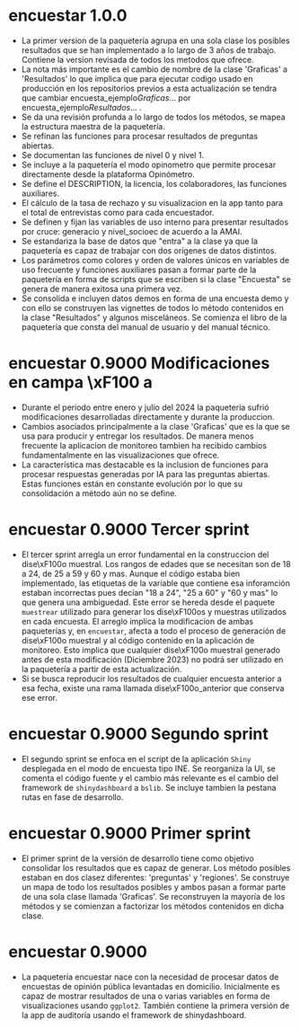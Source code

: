# encuestar 1.0.0

* La primer version de la paquetería agrupa en una sola clase los posibles resultados que se han implementado a lo largo de 3 años de trabajo. Contiene la version revisada de todos los metodos que ofrece.
* La nota más importante es el cambio de nombre de la clase 'Graficas' a 'Resultados' lo que implica que para ejecutar codigo usado en producción en los repositorios previos a esta actualización se tendra que cambiar encuesta_ejemplo$Graficas$... por encuesta_ejemplo$Resultados$... . 
* Se da una revisión profunda a lo largo de todos los métodos, se mapea la estructura maestra de la paquetería. 
* Se refinan las funciones para procesar resultados de preguntas abiertas. 
* Se documentan las funciones de nivel 0 y nivel 1. 
* Se incluye a la paquetería el modo opinometro que permite procesar directamente desde la plataforma Opinómetro. 
* Se define el DESCRIPTION, la licencia, los colaboradores, las funciones auxiliares. 
* El cálculo de la tasa de rechazo y su visualizacion en la app tanto para el total de entrevistas como para cada encuestador. 
* Se definen y fijan las variables de uso interno para presentar resultados por cruce: generacio y nivel_socioec de acuerdo a la AMAI. 
* Se estandariza la base de datos que "entra" a la clase ya que la paquetería es capaz de trabajar con dos orígenes de datos distintos. 
* Los parámetros como  colores y orden de valores únicos en variables de uso frecuente y funciones auxiliares pasan a formar parte de la paquetería en forma de scripts que se escriben si la clase "Encuesta" se genera de manera exitosa una primera vez. 
* Se consolida e incluyen datos demos en forma de una encuesta demo y con ello se construyen las vignettes de todos lo método contenidos en la clase "Resultados" y algunos misceláneos. Se comienza el libro de la paquetería que consta del manual de usuario y del manual técnico.

# encuestar 0.9000 Modificaciones en campa \xF100 a

* Durante el periodo entre enero y julio del 2024 la paquetería sufrió modificaciones desarrolladas directamente y durante la produccion.
* Cambios asociados principalmente a la clase 'Graficas' que es la que se usa para producir y entregar los resultados. De manera menos frecuente la aplicacion de monitoreo tambien ha recibido cambios fundamentalmente en las visualizaciones que ofrece.
* La característica mas destacable es la inclusion de funciones para procesar respuestas generadas por IA para las preguntas abiertas. Estas funciones están en constante evolución por lo que su consolidación a método aún no se define.

# encuestar 0.9000 Tercer sprint

* El tercer sprint arregla un error fundamental en la construccion del dise\xF100o muestral. Los rangos de edades que se necesitan son de 18 a 24, de 25 a 59 y 60 y mas. Aunque el código estaba bien implementado, las etiquetas de la variable que contiene esa inforamción estaban incorrectas pues decían "18 a 24", "25 a 60" y "60 y mas" lo que genera una ambiguedad. Este error se hereda desde el paquete `muestrear` utilizado para generar los dise\xF100os y muestras utilizados en cada encuesta. El arreglo implica la modificacion de ambas paqueterías y, en `encuestar`, afecta a todo el proceso de generación de dise\xF100o muestral y al código contenido en la aplicación de monitoreo. Esto implica que cualquier dise\xF100o muestral generado antes de esta modificación (Diciembre 2023) no podrá ser utilizado en la paquetería a partir de esta actualización. 
* Si se busca reproducir los resultados de cualquier encuesta anterior a esa fecha, existe una rama llamada dise\xF100o_anterior que conserva ese error.

# encuestar 0.9000 Segundo sprint

* El segundo sprint se enfoca en el script de la aplicación `Shiny` desplegada en el modo de encuesta tipo INE. Se reorganiza la UI, se comenta el código fuente y el cambio más relevante es el cambio del framework de `shinydashboard` a `bslib`. Se incluye tambien la pestana rutas en fase de desarrollo.

# encuestar 0.9000 Primer sprint

* El primer sprint de la versión de desarrollo tiene como objetivo consolidar los resultados que es capaz de generar. Los método posibles estaban en dos clasez diferentes: 'preguntas' y 'regiones'. Se construye un mapa de todo los resultados posibles y ambos pasan a formar parte de una sola clase llamada 'Graficas'. Se reconstruyen la mayoría de los métodos y se comienzan a factorizar los métodos contenidos en dicha clase.

# encuestar 0.9000

* La paquetería encuestar nace con la necesidad de procesar datos de encuestas de opinión pública levantadas en domicilio. Inicialmente es capaz de mostrar resultados de una o varias variables en forma de visualizaciones usando `ggplot2`. También contiene la primera versión de la app de auditoría usando el framework de shinydashboard.
